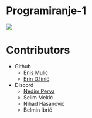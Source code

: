 # Programiranje-1

[<img src="https://discordapp.com/api/guilds/440055845552914433/widget.png" align="center">](https://discord.gg/MFzeztS)


# Contributors

* Github
    * [Enis Mulić](https://github.com/PancakeAlchemist)  
    * [Erin Džinić](https://github.com/ErinDzinic)
* Discord
    * [Nedim Perva](https://github.com/nedimperva)
    * Selim Mekić
    * Nihad Hasanović
    * Belmin Ibrić